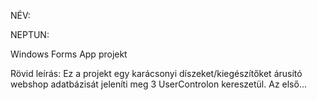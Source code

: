 NÉV:

NEPTUN:


Windows Forms App projekt

Rövid leírás: Ez a projekt egy karácsonyi díszeket/kiegészítőket árusító webshop adatbázisát jeleníti meg 3 UserControlon kereszetül. Az első...

